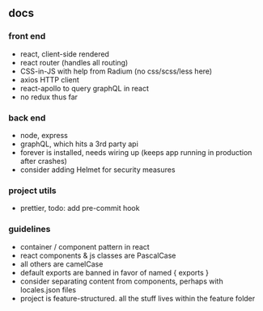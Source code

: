 ## docs

### front end
- react, client-side rendered
- react router (handles all routing)
- CSS-in-JS with help from Radium (no css/scss/less here)
- axios HTTP client
- react-apollo to query graphQL in react
- no redux thus far

### back end
- node, express
- graphQL, which hits a 3rd party api
- forever is installed, needs wiring up (keeps app running in production after crashes)
- consider adding Helmet for security measures

### project utils
- prettier, todo: add pre-commit hook

### guidelines
- container / component pattern in react
- react components & js classes are PascalCase
- all others are camelCase
- default exports are banned in favor of named { exports }
- consider separating content from components, perhaps with locales.json files
- project is feature-structured. all the stuff lives within the feature folder